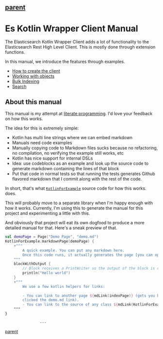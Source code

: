 [parent](README.md)
---

# Es Kotlin Wrapper Client Manual

The Elasticsearch Kotlin Wrapper Client adds a lot of functionality to the 
Elasticsearch Rest High Level Client. This is mostly done through extension functions.

In this manual, we introduce the features through examples.

- [How to create the client](creating-client.md)
- [Working with objects](crud-support.md)
- [Bulk Indexing](bulk-indexing.md)
- [Search](search.md)

## About this manual

This manual is my attempt at 
[literate programming](https://en.wikipedia.org/wiki/Literate_programming).
I'd love your feedback on how this works.
 
The idea for this is extremely simple:
 
 - Kotlin has multi line strings where we can embed markdown
 - Manuals need code examples
 - Manually copying code to Markdown files sucks because no refactoring, no compilation, 
 no verifying the example still works, etc
 - Kotlin has nice support for internal DSLs
 - Idea: use codeblocks as an example and look up the source code to generate markdown containing the lines of that block
 - Put that code in normal tests so that running the tests generates Github flavored markdown that I commit
 along with the rest of the code.
 
In short, that's what [`KotlinForExample`](src/test/kotlin/io/inbot/eskotlinwrapper/manual/KotlinForExample.kt) source code for how this works. does.

This will probably move to a separate library when I'm happy enough 
with how it works. Currently, I'm using this to generate the manual for this project and experimenting
a little with this.

And obviously that project will eat its own dogfood to produce a more detailed manual for that. Here's
a sneak preview of that.

```kotlin
val demoPage = Page("Demo Page", "demo.md")
KotlinForExample.markdownPage(demoPage) {
    +"""
        A quick example. You can put any markdown here.
        Once this code runs, it actually generates the page [you can open it here](demo.md)
    """
    blockWithOutput {
        // Block receives a PrintWriter so the output of the block is captured and shown.
        println("Hello world")
    }
    +"""
        We use a few kotlin helpers for links:
        
        - You can link to another page ${mdLink(indexPage)} (gets you back to the manual page if you
        clicked the demo.md link).
        - You can link to the source of any class ${mdLink(KotlinForExample::class)}
    """
}
```



                    ---

[parent](README.md)